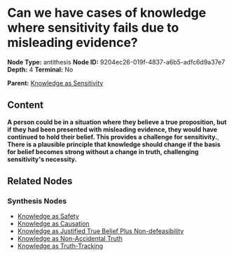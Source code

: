 # Can we have cases of knowledge where sensitivity fails due to misleading evidence?

**Node Type:** antithesis
**Node ID:** 9204ec26-019f-4837-a6b5-adfc6d9a37e7
**Depth:** 4
**Terminal:** No

**Parent:** [Knowledge as Sensitivity](knowledge-as-sensitivity-synthesis-dd7b81b4-92e7-4930-8759-83da210d89be.md)

## Content

**A person could be in a situation where they believe a true proposition, but if they had been presented with misleading evidence, they would have continued to hold their belief. This provides a challenge for sensitivity.**, **There is a plausible principle that knowledge should change if the basis for belief becomes strong without a change in truth, challenging sensitivity's necessity.**

## Related Nodes

### Synthesis Nodes

- [Knowledge as Safety](knowledge-as-safety-synthesis-b539b893-f6cc-449d-86aa-5f664ce9304e.md)
- [Knowledge as Causation](knowledge-as-causation-synthesis-683085f5-de6e-4293-87fe-cbf22b1c6ee6.md)
- [Knowledge as Justified True Belief Plus Non-defeasibility](knowledge-as-justified-true-belief-plus-non-defeasibility-synthesis-e1b9ac2e-5e13-4b09-bf45-95e9765e2510.md)
- [Knowledge as Non-Accidental Truth](knowledge-as-non-accidental-truth-synthesis-f4241a53-e60f-4f1f-8d8c-5466c2c40efa.md)
- [Knowledge as Truth-Tracking](knowledge-as-truth-tracking-synthesis-cc39e961-8f01-4ade-9ead-e7da36d80b5c.md)
